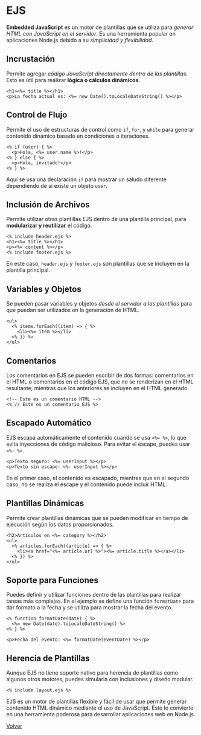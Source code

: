 # EJS
__Embedded JavaScript__ es un motor de plantillas que se utiliza para _generar HTML con JavaScript en el servidor_. Es una herramienta popular en aplicaciones Node.js debido a su _simplicidad y flexibilidad_.

## Incrustación

Permite agregar _código JavaScript directamente dentro de las plantillas_. Esto es útil para realizar __lógica o cálculos dinámicos__.

```ejs
<h1><%= title %></h1>
<p>La fecha actual es: <%= new Date().toLocaleDateString() %></p>
```

## Control de Flujo

Permite el uso de estructuras de control como `if`, `for`, y `while` para generar contenido dinámico basado en condiciones o iteraciones.

```ejs
<% if (user) { %>
  <p>Hola, <%= user.name %>!</p>
<% } else { %>
  <p>Hola, invitado!</p>
<% } %>
```
Aquí se usa una declaración `if` para mostrar un saludo diferente dependiendo de si existe un objeto `user`.

## Inclusión de Archivos

Permite utilizar otras plantillas EJS dentro de una plantilla principal, para __modularizar y reutilizar__ el código.

```ejs
<% include header.ejs %>
<h1><%= title %></h1>
<p><%= content %></p>
<% include footer.ejs %>
```
En este caso, `header.ejs` y `footer.ejs` son plantillas que se incluyen en la plantilla principal.

## Variables y Objetos

Se pueden pasar variables y objetos _desde el servidor a las plantillas_ para que puedan ser utilizados en la generación de HTML.

```ejs
<ul>
  <% items.forEach((item) => { %>
    <li><%= item %></li>
  <% }) %>
</ul>
```

## Comentarios

Los comentarios en EJS se pueden escribir de dos formas: comentarios en el HTML o comentarios en el código EJS, que  no se renderizan en el HTML resultante; mientras que los anteriores se incluyen en el HTML generado.

```ejs
<!-- Este es un comentario HTML -->
<% // Este es un comentario EJS %>
```

## Escapado Automático

EJS escapa automáticamente el contenido cuando se usa `<%= %>`, lo que evita inyecciones de código malicioso. Para evitar el escape, puedes usar `<%- %>`.

```ejs
<p>Texto seguro: <%= userInput %></p>
<p>Texto sin escape: <%- userInput %></p>
```
En el primer caso, el contenido es escapado, mientras que en el segundo caso, no se realiza el escape y el contenido puede incluir HTML.

## Plantillas Dinámicas

Permite crear plantillas dinámicas que se pueden modificar en tiempo de ejecución según los datos proporcionados.

```ejs
<h2>Artículos en <%= category %></h2>
<ul>
  <% articles.forEach((article) => { %>
    <li><a href="<%= article.url %>"><%= article.title %></a></li>
  <% }) %>
</ul>
```

## Soporte para Funciones

Puedes definir y utilizar funciones dentro de las plantillas para realizar tareas más complejas. En el ejemplo se define una función `formatDate` para dar formato a la fecha y se utiliza para mostrar la fecha del evento.

```ejs
<% function formatDate(date) { %>
  <%= new Date(date).toLocaleDateString() %>
<% } %>

<p>Fecha del evento: <%= formatDate(eventDate) %></p>
```

## Herencia de Plantillas

Aunque EJS no tiene soporte nativo para herencia de plantillas como algunos otros motores, puedes simularla con inclusiones y diseño modular.

```ejs
<% include layout.ejs %>
```

EJS es un motor de plantillas flexible y fácil de usar que permite generar contenido HTML dinámico mediante el uso de JavaScript. Esto lo convierte en una herramienta poderosa para desarrollar aplicaciones web en Node.js.

[Volver](../readme.md)
